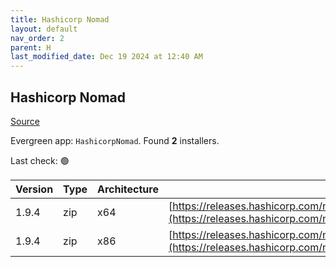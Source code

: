 ```yaml
---
title: Hashicorp Nomad
layout: default
nav_order: 2
parent: H
last_modified_date: Dec 19 2024 at 12:40 AM
---
```


## Hashicorp Nomad

[Source](https://www.nomadproject.io/)

Evergreen app: `HashicorpNomad`. Found **2** installers.

Last check: 🟢

| Version | Type | Architecture | URI                                                                                                                                                  |
| ------- | ---- | ------------ | ---------------------------------------------------------------------------------------------------------------------------------------------------- |
| 1.9.4   | zip  | x64          | [https://releases.hashicorp.com/nomad/1.9.4/nomad_1.9.4_windows_amd64.zip](https://releases.hashicorp.com/nomad/1.9.4/nomad_1.9.4_windows_amd64.zip) |
| 1.9.4   | zip  | x86          | [https://releases.hashicorp.com/nomad/1.9.4/nomad_1.9.4_windows_386.zip](https://releases.hashicorp.com/nomad/1.9.4/nomad_1.9.4_windows_386.zip)     |

